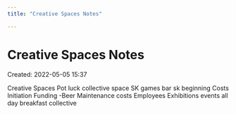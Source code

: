 ```yaml
---
title: "Creative Spaces Notes"

---
```

# Creative Spaces Notes

Created: 2022-05-05 15:37

Creative Spaces
Pot luck collective space 
SK games
bar sk beginning
Costs
Initiation
Funding -Beer
Maintenance costs
Employees
Exhibitions
events
all day breakfast collective

